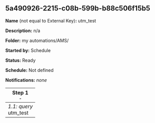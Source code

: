 ## 5a490926-2215-c08b-599b-b88c506f15b5

**Name** (not equal to External Key)**:** utm_test

**Description:** n/a

**Folder:** my automations/AMS/

**Started by:** Schedule

**Status:** Ready

**Schedule:** Not defined

**Notifications:** _none_


| Step 1<br>_<small>-</small>_ |
| --- |
| _1.1: query_<br>utm_test |
